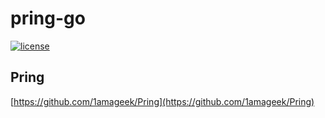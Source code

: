 # pring-go
[![license](https://img.shields.io/badge/license-MIT-4183c4.svg)](https://github.com/hukusuke1007/pring-go/blob/master/LICENSE)

## Pring
[https://github.com/1amageek/Pring](https://github.com/1amageek/Pring)